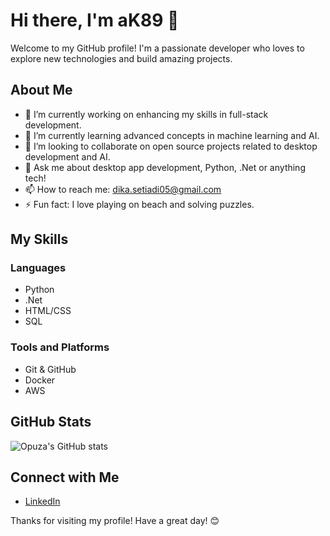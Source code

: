 # Hi there, I'm aK89 👋

Welcome to my GitHub profile! I'm a passionate developer who loves to explore new technologies and build amazing projects.

## About Me

- 🔭 I’m currently working on enhancing my skills in full-stack development.
- 🌱 I’m currently learning advanced concepts in machine learning and AI.
- 👯 I’m looking to collaborate on open source projects related to desktop development and AI.
- 💬 Ask me about desktop app development, Python, .Net or anything tech!
- 📫 How to reach me: dika.setiadi05@gmail.com
- ⚡ Fun fact: I love playing on beach and solving puzzles.

## My Skills

### Languages

- Python
- .Net
- HTML/CSS
- SQL

### Tools and Platforms

- Git & GitHub
- Docker
- AWS

## GitHub Stats

![Opuza's GitHub stats](https://github-readme-stats.vercel.app/api?username=opuza2905&show_icons=true&theme=radical)

## Connect with Me

- [LinkedIn](https://linkedin.com/in/dika-setiadi/)

Thanks for visiting my profile! Have a great day! 😊
